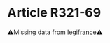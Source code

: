 # Article R321-69

⚠️Missing data from [legifrance](https://www.legifrance.gouv.fr/codes/article_lc/LEGIARTI000006266291)⚠️